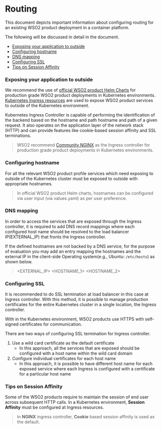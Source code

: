 # Routing

This document depicts important information about configuring routing for an existing WSO2 product deployment in a
 container platform.
 
The following will be discussed in detail in the document.

* [Exposing your application to outside](#exposing-your-application-to-outside)
* [Configuring hostname](#configuring-hostname)
* [DNS mapping](#dns-mapping)
* [Configuring SSL](#configuring-ssl)
* [Tips on Session Affinity](#tips-on-session-affinity)

### Exposing your application to outside

We recommend the use of [official WSO2 product Helm Charts](https://hub.helm.sh/charts/wso2) for production grade WSO2 
product deployments in Kubernetes environments. [Kubernetes Ingress resources](https://kubernetes.io/docs/concepts/services-networking/ingress/)
are used to expose WSO2 product services to outside of the Kubernetes environment.

Kubernetes Ingress Controller is capable of performing the identification of the backend based on the hostname and
path hostname and path of a given request. It also operates on the application layer of the network stack (HTTP) and
can provide features like cookie-based session affinity and SSL terminations. 

>WSO2 recommend [Community NGINX](https://kubernetes.github.io/ingress-nginx/) as the Ingress controller for production 
>grade product deployments in Kubernetes environments.

### Configuring hostname

For all the relevant WSO2 product profile services which need exposing to outside of the Kubernetes cluster must be 
exposed to outside with appropriate hostnames.
>In official WSO2 product Helm charts, hostnames can be configured via user input (via values.yaml) as per user preference.

### DNS mapping

In order to access the services that are exposed through the Ingress controller, it is required to add DNS record
mappings where each configured host name should be resolved to the load balancer IP(EXTERNAL_IP) that fronts the Ingress
controller. 

If the defined hostnames are not backed by a DNS service, for the purpose of evaluation you may add an entry mapping the
hostnames and the external IP in the client-side Operating system(e.g., Ubuntu: `/etc/hosts`) as shown below.

> \<EXTERNAL_IP>  <HOSTNAME_1>  <HOSTNAME_2>
 
### Configuring SSL

It is recommended to do SSL termination at load balancer in this case at Ingress controller. With this method, it is
possible to manage production certificates for the entire Kubernetes cluster in a single location, the Ingress
controller.

With in the Kubernetes environment, WSO2 products use HTTPS with self-signed certificates for communication. 

There are two ways of configuring SSL termination for Ingress controller.

1. Use a wild card certificate as the default certificate
    * In this approach, all the services that are exposed should be configured with a host name within the wild card
     domain  
2. Configure individual certificates for each host name
    * In this approach, it is possible to have different host name for each exposed service where each Ingress is
     configured with a certificate for a particular host name
     
### Tips on Session Affinity

Some of the WSO2 products require to maintain the session of end user across subsequent HTTP calls. In a Kubernetes
environment, **Session Affinity**  must be configured at Ingress resources. 

> In **NGINX** ingress controller, **Cookie** based session affinity is used as the default.  
